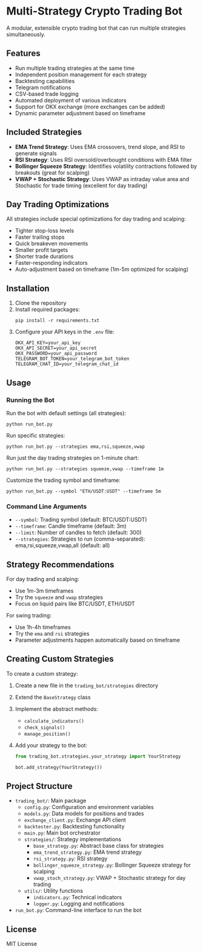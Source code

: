 # Multi-Strategy Crypto Trading Bot

A modular, extensible crypto trading bot that can run multiple strategies simultaneously.

## Features

- Run multiple trading strategies at the same time
- Independent position management for each strategy
- Backtesting capabilities
- Telegram notifications
- CSV-based trade logging
- Automated deployment of various indicators
- Support for OKX exchange (more exchanges can be added)
- Dynamic parameter adjustment based on timeframe

## Included Strategies

- **EMA Trend Strategy**: Uses EMA crossovers, trend slope, and RSI to generate signals
- **RSI Strategy**: Uses RSI oversold/overbought conditions with EMA filter
- **Bollinger Squeeze Strategy**: Identifies volatility contractions followed by breakouts (great for scalping)
- **VWAP + Stochastic Strategy**: Uses VWAP as intraday value area and Stochastic for trade timing (excellent for day trading)

## Day Trading Optimizations

All strategies include special optimizations for day trading and scalping:

- Tighter stop-loss levels
- Faster trailing stops
- Quick breakeven movements
- Smaller profit targets
- Shorter trade durations
- Faster-responding indicators
- Auto-adjustment based on timeframe (1m-5m optimized for scalping)

## Installation

1. Clone the repository
2. Install required packages:
   ```
   pip install -r requirements.txt
   ```
3. Configure your API keys in the `.env` file:
   ```
   OKX_API_KEY=your_api_key
   OKX_API_SECRET=your_api_secret
   OKX_PASSWORD=your_api_password
   TELEGRAM_BOT_TOKEN=your_telegram_bot_token
   TELEGRAM_CHAT_ID=your_telegram_chat_id
   ```

## Usage

### Running the Bot

Run the bot with default settings (all strategies):

```
python run_bot.py
```

Run specific strategies:

```
python run_bot.py --strategies ema,rsi,squeeze,vwap
```

Run just the day trading strategies on 1-minute chart:

```
python run_bot.py --strategies squeeze,vwap --timeframe 1m
```

Customize the trading symbol and timeframe:

```
python run_bot.py --symbol "ETH/USDT:USDT" --timeframe 5m
```

### Command Line Arguments

- `--symbol`: Trading symbol (default: BTC/USDT:USDT)
- `--timeframe`: Candle timeframe (default: 3m)
- `--limit`: Number of candles to fetch (default: 300)
- `--strategies`: Strategies to run (comma-separated): ema,rsi,squeeze,vwap,all (default: all)

## Strategy Recommendations

For day trading and scalping:

- Use 1m-3m timeframes
- Try the `squeeze` and `vwap` strategies
- Focus on liquid pairs like BTC/USDT, ETH/USDT

For swing trading:

- Use 1h-4h timeframes
- Try the `ema` and `rsi` strategies
- Parameter adjustments happen automatically based on timeframe

## Creating Custom Strategies

To create a custom strategy:

1. Create a new file in the `trading_bot/strategies` directory
2. Extend the `BaseStrategy` class
3. Implement the abstract methods:
   - `calculate_indicators()`
   - `check_signals()`
   - `manage_position()`
4. Add your strategy to the bot:

   ```python
   from trading_bot.strategies.your_strategy import YourStrategy

   bot.add_strategy(YourStrategy())
   ```

## Project Structure

- `trading_bot/`: Main package
  - `config.py`: Configuration and environment variables
  - `models.py`: Data models for positions and trades
  - `exchange_client.py`: Exchange API client
  - `backtester.py`: Backtesting functionality
  - `main.py`: Main bot orchestrator
  - `strategies/`: Strategy implementations
    - `base_strategy.py`: Abstract base class for strategies
    - `ema_trend_strategy.py`: EMA trend strategy
    - `rsi_strategy.py`: RSI strategy
    - `bollinger_squeeze_strategy.py`: Bollinger Squeeze strategy for scalping
    - `vwap_stoch_strategy.py`: VWAP + Stochastic strategy for day trading
  - `utils/`: Utility functions
    - `indicators.py`: Technical indicators
    - `logger.py`: Logging and notifications
- `run_bot.py`: Command-line interface to run the bot

## License

MIT License
